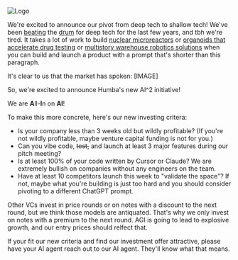 <meta name="twitter:card" content="summary_large_image" />
<meta name="twitter:site" content="@humbavc" />
<meta name="twitter:image" content="https://humbaventures.com/twitter_card.png" />

<a href="#top"></a>
![Logo](humba_logo.png)


We're excited to announce our pivot from deep tech to shallow tech! We've been [beating](https://www.codingvc.com/p/betting-on-deep-tech) the [drum](https://www.codingvc.com/p/the-golden-age-of-deep-tech) for deep tech for the last few years, and tbh we're tired. It takes a lot of work to build [nuclear microreactors](https://antaresindustries.com/) or [organoids that accelerate drug testing](https://www.parallel.bio/) or [multistory warehouse robotics solutions](https://mytra.ai/) when you can build and launch a product with a prompt that's shorter than this paragraph.

It's clear to us that the market has spoken:
[IMAGE]

So, we're excited to announce Humba's new AI^2 initiative!

We are **A**ll-**I**n on **AI**!

To make this more concrete, here's our new investing critera:
* Is your company less than 3 weeks old but wildly profitable? (If you're not wildly profitable, maybe venture capital funding is not for you.)
* Can you vibe code, ~~test,~~ and launch at least 3 major features during our pitch meeting?
* Is at least 100% of your code written by Cursor or Claude? We are extremely bullish on companies without any engineers on the team.
* Have at least 10 competitors launch this week to "validate the space"? If not, maybe what you're building is just too hard and you should consider pivoting to a different ChatGPT prompt.

Other VCs invest in price rounds or on notes with a discount to the next round, but we think those models are antiquated. That's why we only invest on notes with a premium to the next round. AGI is going to lead to explosive growth, and our entry prices should relfect that.

If your fit our new criteria and find our investment offer attractive, please have your AI agent reach out to our AI agent. They'll know what that means.
